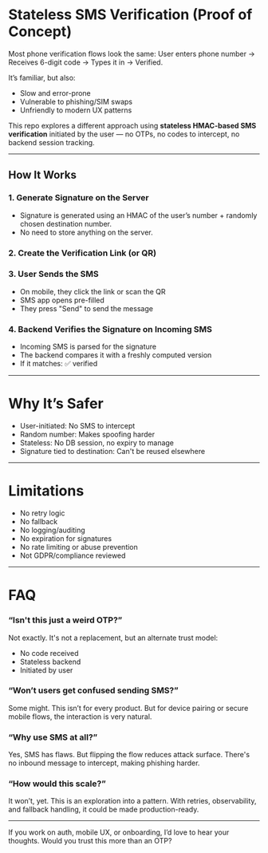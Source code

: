 # Stateless SMS Verification (Proof of Concept)

Most phone verification flows look the same:
User enters phone number → Receives 6-digit code → Types it in → Verified.


It’s familiar, but also:

- Slow and error-prone  
- Vulnerable to phishing/SIM swaps  
- Unfriendly to modern UX patterns  

This repo explores a different approach using **stateless HMAC-based SMS verification** initiated by the user — no OTPs, no codes to intercept, no backend session tracking.

---

## How It Works

### 1. Generate Signature on the Server
- Signature is generated using an HMAC of the user’s number + randomly chosen destination number.
- No need to store anything on the server.

### 2. Create the Verification Link (or QR)

### 3. User Sends the SMS
- On mobile, they click the link or scan the QR
- SMS app opens pre-filled
- They press "Send" to send the message

### 4. Backend Verifies the Signature on Incoming SMS
- Incoming SMS is parsed for the signature
- The backend compares it with a freshly computed version
- If it matches: ✅ verified

--- 

# Why It’s Safer
- User-initiated: No SMS to intercept
- Random number: Makes spoofing harder
- Stateless: No DB session, no expiry to manage
- Signature tied to destination: Can't be reused elsewhere

---

# Limitations
- No retry logic
- No fallback
- No logging/auditing
- No expiration for signatures
- No rate limiting or abuse prevention
- Not GDPR/compliance reviewed

---

# FAQ
### “Isn't this just a weird OTP?”
Not exactly. It's not a replacement, but an alternate trust model:
- No code received
- Stateless backend
- Initiated by user

### “Won’t users get confused sending SMS?”
Some might. This isn’t for every product. But for device pairing or secure mobile flows, the interaction is very natural.

### “Why use SMS at all?”
Yes, SMS has flaws. But flipping the flow reduces attack surface. There's no inbound message to intercept, making phishing harder.

### “How would this scale?”
It won’t, yet. This is an exploration into a pattern. With retries, observability, and fallback handling, it could be made production-ready.

---

If you work on auth, mobile UX, or onboarding, I’d love to hear your thoughts. Would you trust this more than an OTP?
